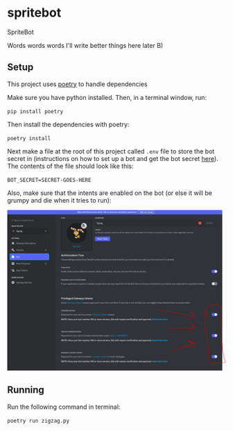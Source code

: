 # spritebot
SpriteBot


Words words words 
I'll write better things here later B)


## Setup
This project uses [poetry](https://python-poetry.org/docs/) to handle dependencies

Make sure you have python installed. Then, in a terminal window, run:

`pip install poetry`

Then install the dependencies with poetry:

`poetry install`

Next make a file at the root of this project called `.env` file to store the bot secret in (instructions on how to set up a bot and get the bot secret [here](https://discordpy.readthedocs.io/en/stable/discord.html)). The contents of the file should look like this:

`BOT_SECRET=SECRET-GOES-HERE`

Also, make sure that the intents are enabled on the bot (or else it will be grumpy and die when it tries to run):

<img src="images/here.PNG" />





## Running

Run the following command in terminal:

`poetry run zigzag.py`